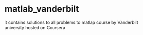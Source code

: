 # matlab_vanderbilt
it contains solutions to all problems to matlap course by Vanderbilt university hosted on Coursera
